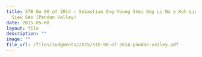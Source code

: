 ```yaml
---
title: STB No 90 of 2014 – Sebastian Ong Young Shei Ong Li Na v Koh Lin Kee Ong
  Siew Seo (Pandan Valley)
date: 2015-05-08
layout: file
description: ""
image: ""
file_url: /files/Judgments/2015/stb-90-of-2014-pandan-valley.pdf
---
```

